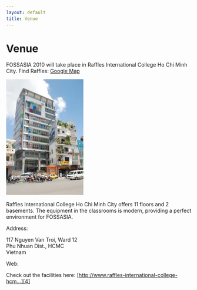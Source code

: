 ```yaml
---
layout: default
title: Venue
---
```

# Venue

FOSSASIA 2010 will take place in Raffles International College Ho Chi Minh City. Find Raffles: [Google Map][1]

![Raffles International College Ho Chi Minh City][3]

Raffles International College Ho Chi Minh City offers 11 floors and 2 basements. The equipment in the classrooms is modern, providing a perfect environment for FOSSASIA.

Address:

117 Nguyen Van Troi, Ward 12  
Phu Nhuan Dist., HCMC  
Vietnam

Web: 

Check out the facilities here: [http://www.raffles-international-college-hcm...][4]

[1]: http://maps.google.com/maps?f=q&source=s_q&hl=en&geocode=&q=117+Nguyen+Van+Troi,+Ward+12+Phu+Nhuan+Dist.,+HCMC,+Vietnam&sll=37.0625,-95.677068&sspn=42.85226,107.138672&ie=UTF8&hq=&hnear=117+Nguy%E1%BB%85n+V%C4%83n+Tr%E1%BB%97i,+8th+Ward,+Phu+Nhuan+District,+Ho+Chi+Minh+City,+Vietnam&z=17&iwloc=A
[2]: http://maps.google.com/maps?f=q&source=embed&hl=en&geocode=&q=117+Nguyen+Van+Troi,+Ward+12+Phu+Nhuan+Dist.,+HCMC,+Vietnam&sll=37.0625,-95.677068&sspn=42.85226,107.138672&ie=UTF8&hq=&hnear=Nguy%E1%BB%85n+V%C4%83n+Tr%E1%BB%97i,+Ho+Chi+Minh+City,+Vietnam&ll=10.802872,106.671195&spn=0.014333,0.027037&z=15&iwloc=A
[3]: /images/Raffles-College-HCMC_1.jpg
[4]: http://www.raffles-international-college-hcm.edu.vn/cms2/en/about_us/campus_fac.php
